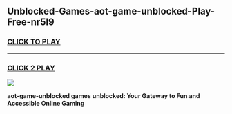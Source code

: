 
## Unblocked-Games-aot-game-unblocked-Play-Free-nr5l9
<h3>
<a href="https://premium76.site?title=aot-game-unblocked&ref=21A">CLICK TO PLAY</a></h3>
<hr>

<h3>
<a href="https://premium76.site?title=aot-game-unblocked&ref=21A">CLICK 2 PLAY</a>
  
</h3>

<a href="https://premium76.site?title=aot-game-unblocked&ref=21A"><img src="https://clearcache.store/games.png"></a>


**aot-game-unblocked games unblocked: Your Gateway to Fun and Accessible Online Gaming**
